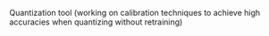 Quantization tool (working on calibration techniques to achieve high accuracies when quantizing without retraining)
